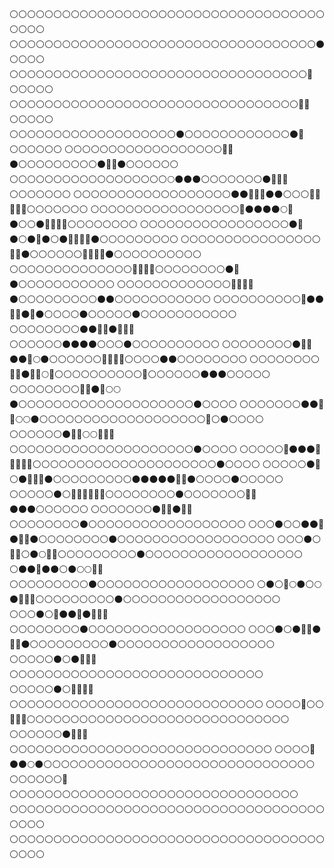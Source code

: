 ⚪⚪⚪⚪⚪⚪⚪⚪⚪⚪⚪⚪⚪⚪⚪⚪⚪⚪⚪⚪⚪⚪⚪⚪⚪⚪⚪⚪⚪⚪⚪⚪⚪⚪⚪⚪⚪⚪⚪⚪
⚪⚪⚪⚪⚪⚪⚪⚪⚪⚪⚪⚪⚪⚪⚪⚪⚪⚪⚪⚪⚪⚪⚪⚪⚪⚪⚪⚪⚪⚪⚪⚪⚪⚪⚪⚫⚪⚪⚪⚪
⚪⚪⚪⚪⚪⚪⚪⚪⚪⚪⚪⚪⚪⚪⚪⚪⚪⚪⚪⚪⚪⚪⚪⚪⚪⚪⚪⚪⚪⚪⚪⚪⚪⚪📀⚪⚪⚪⚪⚪
⚪⚪⚪⚪⚪⚪⚪⚪⚪⚪⚪⚪⚪⚪⚪⚪⚪⚪⚪⚪⚪⚪⚪⚪⚪⚪⚪⚪⚪⚪⚪⚪⚪📀🐘⚪⚪⚪⚪⚪
⚪⚪⚪⚪⚪⚪⚪⚪⚪⚪⚪⚪⚪⚪⚪⚪⚪⚪⚪⚫⚪⚪⚪⚪⚪⚪⚪⚪⚪⚪⚪⚪⚫📀⚪⚪⚪⚪⚪⚪
⚪⚪⚪⚪⚪⚪⚪⚪⚪⚪⚪⚪⚪⚪⚪⚪⚪⚪🌚🌚⚫⚪⚪⚪⚪⚪⚪⚪⚪⚪⚫📀📀⚫⚪⚪⚪⚪⚪⚪
⚪⚪⚪⚪⚪⚪⚪⚪⚪⚪⚪⚪⚪⚪⚪⚪⚪⚪🌕⚫⚫⚫⚪⚪⚪⚪⚪⚪⚪⚫📀📀📀⚪⚪⚪⚪⚪⚪⚪
⚪⚪⚪⚪⚪⚪⚪⚪⚪⚪⚪⚪⚪⚪⚪⚪⚪⚪⚫⚫🌚🐘🌚⚫⚫⚪⚪⚪🌚📀📀📀🌚⚪⚪⚪⚪⚪⚪⚪
⚪⚪⚪⚪⚪⚪⚪⚪⚪⚪⚪⚪⚪⚪⚪⚪⚪🌚⚫⚫⚫⚫🌕🐘⚫⚪⚪⚫📀📀📀🌚⚪⚪⚪⚪⚪⚪⚪⚪
⚪⚪⚪⚪⚪⚪⚪⚪⚪⚪⚪⚪⚪⚪⚪⚪⚪⚫🌚⚫⚪⚫🐘⚫⚪⚫🐷📀📀📀⚫⚪⚪⚪⚪⚪⚪⚪⚪⚪
⚪⚪⚪⚪⚪⚪⚪⚪⚪⚪⚪⚪⚪⚪⚪⚪🐷🐷⚫⚪⚪⚪⚪⚪⚪🌚📀📀📀⚫⚪⚪⚪⚪⚪⚪⚪⚪⚪⚪
⚪⚪⚪⚪⚪⚪⚪⚪⚪⚪⚪⚪⚪⚪🐷🐷🐷💙⚪⚪⚪⚪⚪⚪⚪⚪⚫📀⚫⚪⚪⚪⚪⚪⚪⚪⚪⚪⚪⚪
⚪⚪⚪⚪⚪⚪⚪⚪⚪⚪⚪⚪⚪🐷🐷🐷🌚⚫⚪⚪⚪⚪⚪⚪⚪⚪⚪⚫⚫⚪⚪⚪⚪⚪⚪⚪⚪⚪⚪⚪
⚪⚪⚪⚪⚪⚪⚪⚪⚪⚪🌚⚫⚫🐷🐷⚫💙⚫⚪⚪⚪⚪⚫⚪⚪⚪⚪⚪⚫⚪⚪⚪⚪⚪⚪⚪⚪⚪⚪⚪
⚪⚪⚪⚪⚪⚪⚪⚪⚫⚫🐷🐷⚫🐷💙🐘⚪⚪⚪⚪⚪⚪⚫⚫⚫⚫⚪⚪⚪⚫⚪⚪⚪⚪⚪⚪⚪⚪⚪⚪
⚪⚪⚪⚪⚪⚪⚪⚪⚫🌚💙⚫⚫💙🌕⚫⚪⚪⚪⚪⚪⚪🌚🌚🌚🌚⚪⚪⚪⚪⚫⚫⚪⚪⚪⚪⚪⚪⚪⚪
⚪⚪⚪⚪⚪⚪⚪⚪🌚🌚⚫📀📀🌕🌚⚪⚪⚪⚪⚪⚪⚪⚪⚪⚪🌚⚪⚪⚪⚪⚪⚪⚫⚫⚫⚪⚪⚪⚪⚪
⚪⚪⚪⚪⚪⚪⚪⚪🍑🌚⚫📀🌕🌕⚫⚪⚪⚪⚪⚪⚪⚪⚪⚪⚪⚪⚪⚪⚪⚪⚪⚪⚪⚪⚪⚫⚪⚪⚪⚪
⚪⚪⚪⚪⚪⚪⚪⚫⚫📀📀🌕🌕⚫⚪⚪⚪⚪⚪⚪⚪⚪⚪⚪⚪⚪⚪⚪⚪⚪⚪⚪⚪🌚⚪⚫⚪⚪⚪⚪
⚪⚪⚪⚪⚪⚪⚫📀📀🌕🌕🐷💙🌚⚪⚪⚪⚪⚪⚪⚪⚪⚪⚪⚪⚪⚪⚪⚪⚪⚪⚪⚪⚪⚪⚫⚪⚪⚪⚪
⚪⚪⚪⚪⚪🌚⚫⚫⚫🐷🐷🐷💙🌚⚪⚪⚪⚪⚪⚪⚪⚪⚪⚪⚪⚪⚪⚪⚪⚪⚪⚪⚪⚪⚪⚫⚪⚪⚪⚪
⚪⚪⚪⚪⚪⚫🌚⚪⚫🐷🐷🐘⚫⚪⚪⚪⚪⚪⚪⚪⚪⚪⚫⚫⚫⚫⚫🌚🌚⚫⚪⚪⚪⚪⚫⚪⚪⚪⚪⚪
⚪⚪⚪⚪⚪⚫⚪🌚🐷🐷🐷💙📀⚪⚪⚪⚪⚪⚪⚪⚪⚫⚪⚪⚪⚪⚪⚪⚪🌚🌚⚫⚫⚫⚪⚪⚪⚪⚪⚪
⚪⚪⚪⚪⚪⚪⚪⚫🐷🐷⚫💼📀⚪⚪⚪⚪⚪⚪⚪⚪⚫⚪⚪⚪⚪⚪⚪⚪⚪⚪⚪⚪⚪⚪⚪⚪⚪⚪⚪
⚪⚪⚪⚫⚪⚪⚫⚫🌚⚫🌚📀⚫⚪⚪⚪⚪⚪⚪⚪⚪⚫⚪⚪⚪⚪⚪⚪⚪⚪⚪⚪⚪⚪⚪⚪⚪⚪⚪⚪
⚪⚪⚪⚫⚪🌚🐘⚪⚫🌕📀📀⚪⚪⚪⚪⚪⚪⚪⚪⚪⚫⚪⚪⚪⚪⚪⚪⚪⚪⚪⚪⚪⚪⚪⚪⚪⚪⚪⚪
⚪⚫⚫📀⚫⚫⚪⚫🌕🌕📀🐷⚪⚪⚪⚪⚪⚪⚪⚪⚪⚫⚪⚪⚪⚪⚪⚪⚪⚪⚪⚪⚪⚪⚪⚪⚪⚪⚪⚪
⚪⚫⚪📀🌕⚫⚪🌕⚫📀🐷🐷⚪⚪⚪⚪⚪⚪⚪⚪⚪⚫⚪⚪⚪⚪⚪⚪⚪⚪⚪⚪⚪⚪⚪⚪⚪⚪⚪⚪
⚪⚪⚪⚫⚪🌚⚫⚫📀⚫🐷🐷🌚⚪⚪⚪⚪⚪⚪⚪⚪⚫⚪⚪⚪⚪⚪⚪⚪⚪⚪⚪⚪⚪⚪⚪⚪⚪⚪⚪
⚪⚪⚪⚫⚪⚫📀📀⚫💙🐷⚫⚪⚪⚪⚪⚪⚪⚪⚪⚪⚫⚪⚪⚪⚪⚪⚪⚪⚪⚪⚪⚪⚪⚪⚪⚪⚪⚪⚪
⚪⚪⚪⚪⚪⚫⚪⚫💙💙🐷⚪⚪⚪⚪⚪⚪⚪⚪⚪⚪⚪⚪⚪⚪⚪⚪⚪⚪⚪⚪⚪⚪⚪⚪⚪⚪⚪⚪⚪
⚪⚪⚪⚪⚪⚫⚪💙💙🐷🐷⚪⚪⚪⚪⚪⚪⚪⚪⚪⚪⚪⚪⚪⚪⚪⚪⚪⚪⚪⚪⚪⚪⚪⚪⚪⚪⚪⚪⚪
⚪⚪⚪⚪🌚⚪⚪💙💙🐷⚪⚪⚪⚪⚪⚪⚪⚪⚪⚪⚪⚪⚪⚪⚪⚪⚪⚪⚪⚪⚪⚪⚪⚪⚪⚪⚪⚪⚪⚪
⚪⚪⚪⚪⚪⚪⚫💙🐷🌚⚪⚪⚪⚪⚪⚪⚪⚪⚪⚪⚪⚪⚪⚪⚪⚪⚪⚪⚪⚪⚪⚪⚪⚪⚪⚪⚪⚪⚪⚪
⚪⚪⚪⚪🌚⚫⚫🌕⚫⚪⚪⚪⚪⚪⚪⚪⚪⚪⚪⚪⚪⚪⚪⚪⚪⚪⚪⚪⚪⚪⚪⚪⚪⚪⚪⚪⚪⚪⚪⚪
⚪⚪⚪⚪⚪⚪🌚⚪⚪⚪⚪⚪⚪⚪⚪⚪⚪⚪⚪⚪⚪⚪⚪⚪⚪⚪⚪⚪⚪⚪⚪⚪⚪⚪⚪⚪⚪⚪⚪⚪
⚪⚪⚪⚪⚪⚪⚪⚪⚪⚪⚪⚪⚪⚪⚪⚪⚪⚪⚪⚪⚪⚪⚪⚪⚪⚪⚪⚪⚪⚪⚪⚪⚪⚪⚪⚪⚪⚪⚪⚪
⚪⚪⚪⚪⚪⚪⚪⚪⚪⚪⚪⚪⚪⚪⚪⚪⚪⚪⚪⚪⚪⚪⚪⚪⚪⚪⚪⚪⚪⚪⚪⚪⚪⚪⚪⚪⚪⚪⚪⚪

